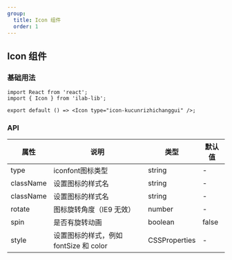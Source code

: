 ```yaml
---
group:
  title: Icon 组件
  order: 1
---
```


## Icon 组件

### 基础用法

```tsx
import React from 'react';
import { Icon } from 'ilab-lib';

export default () => <Icon type="icon-kucunrizhichanggui" />;
```


### API

| 属性     | 说明     | 类型      | 默认值 |
| -------- | -------- | --------- | ------ |
| type | iconfont图标类型 | string | -      |
| className | 设置图标的样式名 | string | -      |
| className | 设置图标的样式名 | string | -      |
| rotate | 图标旋转角度（IE9 无效） | number | -      |
| spin | 是否有旋转动画 | boolean | false      |
| style | 设置图标的样式，例如 fontSize 和 color | CSSProperties | -      |
